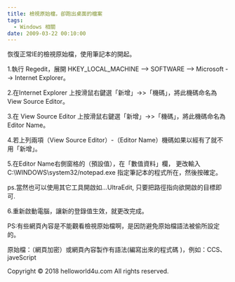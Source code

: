 ```yaml
---
title: 檢視原始檔，卻跑出桌面的檔案
tags:
  - Windows 相關
date: 2009-03-22 00:10:00
---
```


恢復正常IE的檢視原始檔，使用筆記本的開起。

1.執行 Regedit，展開 HKEY_LOCAL_MACHINE --> SOFTWARE --> Microsoft --> Internet Explorer。 

2.在Internet Explorer 上按滑鼠右鍵選「新增」->>「機碼」，將此機碼命名為 View Source Editor。 

3.在 View Source Editor 上按滑鼠右鍵選「新增」->>「機碼」，將此機碼命名為 Editor Name。 

4.若上列兩項（View Source Editor）-（Editor Name）機碼如果以經有了就不用「新增」。

5.在Editor Name右側窗格的（預設值），在「數值資料」欄，
更改輸入C:\WINDOWS\system32/notepad.exe 指定筆記本的程式所在，然後按確定。

ps.當然也可以使用其它工具開啟如...UltraEdit, 只要把路徑指向欲開啟的目標即可.

6.重新啟動電腦，讓新的登錄值生效，就更改完成。

PS:有些網頁內容是不能觀看檢視原始檔啊，是因防避免原始檔語法被偷所設定的。

原始檔：（網頁加密）或網頁內容製作有語法(編寫出來的程式碼 )，例如：CCS、javeScript<div class="blogger-post-footer">Copyright © 2018 helloworld4u.com All rights reserved.</div>
